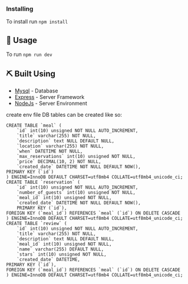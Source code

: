 ### Installing
To install run `npm install`

## 🎈 Usage <a name="usage"></a>
To run `npm run dev`

## ⛏️ Built Using <a name = "built_using"></a>
- [Mysql](https://www.npmjs.com/package/mysql) - Database
- [Express](https://expressjs.com/) - Server Framework
- [NodeJs](https://nodejs.org/en/) - Server Environment

create env file
DB tables can be created like so:
```
CREATE TABLE `meal` (
	`id` int(10) unsigned NOT NULL AUTO_INCREMENT,
	`title` varchar(255) NOT NULL,
	`description` text NULL DEFAULT NULL,
	`location` varchar(255) NOT NULL,
	`when` DATETIME NOT NULL,
	`max_reservations` int(10) unsigned NOT NULL,
	`price` DECIMAL(10, 2) NOT NULL,
	`created_date` DATETIME NOT NULL DEFAULT NOW(),
PRIMARY KEY (`id`)
) ENGINE=InnoDB DEFAULT CHARSET=utf8mb4 COLLATE=utf8mb4_unicode_ci;
CREATE TABLE `reservation` (
	`id` int(10) unsigned NOT NULL AUTO_INCREMENT,
	`number_of_guests` int(10) unsigned NOT NULL,
	`meal_id` int(10) unsigned NOT NULL,
	`created_date` DATETIME NOT NULL DEFAULT NOW(),
    PRIMARY KEY (`id`),
FOREIGN KEY (`meal_id`) REFERENCES `meal` (`id`) ON DELETE CASCADE
) ENGINE=InnoDB DEFAULT CHARSET=utf8mb4 COLLATE=utf8mb4_unicode_ci;
CREATE TABLE `review` (
	`id` int(10) unsigned NOT NULL AUTO_INCREMENT,
	`title` varchar(255) NOT NULL,
	`description` text NULL DEFAULT NULL,
    `meal_id` int(10) unsigned NOT NULL,
    `name` varchar(255) DEFAULT NULL,
    `stars` int(10) unsigned NOT NULL,
	`created_date` DATETIME,
PRIMARY KEY (`id`),
FOREIGN KEY (`meal_id`) REFERENCES `meal` (`id`) ON DELETE CASCADE
) ENGINE=InnoDB DEFAULT CHARSET=utf8mb4 COLLATE=utf8mb4_unicode_ci;
```
